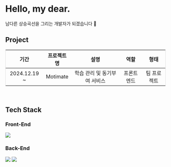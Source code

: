 <div>

# Hello, my dear.
남다른 상승곡선을 그리는 개발자가 되겠습니다 🐹
<br/>

## Project 
<table style="width: 100%; border-collapse: collapse; text-align: center; border: 1px solid #ddd;">
  <thead>
    <tr>
      <th>기간</th>
      <th>프로젝트명</th>
      <th>설명</th>
      <th>역할</th>
      <th>형태</th>
    </tr>
  </thead>
  <tbody>
    <tr>
      <td>2024.12.19 ~</td>
      <td>Motimate</td>
      <td>학습 관리 및 동기부여 서비스</td>
      <td>프론트엔드</td>
      <td>팀 프로젝트</td>
    </tr>
</tbody>
</table>
<br/>

## Tech Stack

### Front-End
<img src="https://img.shields.io/badge/Flutter-02569B?style=for-the-badge&logo=Flutter&logoColor=white">

<br/>

### Back-End
<img src="https://img.shields.io/badge/Python-3776AB?style=for-the-badge&logo=python&logoColor=white">
<img src="https://img.shields.io/badge/C-A8B9CC?style=for-the-badge&logo=c&logoColor=white">


</div>
